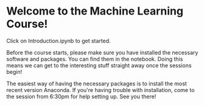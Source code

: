 # Welcome to the Machine Learning Course!
Click on Introduction.ipynb to get started.

Before the course starts, please make sure you have installed the necessary software and packages. You can find them in the notebook. Doing this means we can get to the interesting stuff straight away once the sessions begin!

The easiest way of having the necessary packages is to install the most recent version Anaconda. If you're having trouble with installation, come to the session from 6:30pm for help setting up. See you there!
